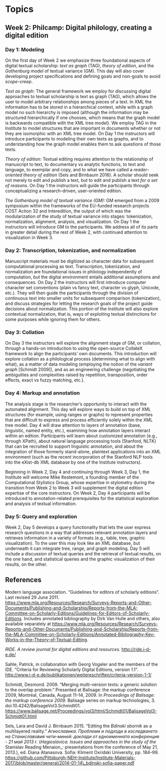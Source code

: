 # Topics

## Week 2: Philcamp: Digital philology, creating a digital edition

### Day 1: Modeling 

On the first day of Week 2 we emphasize three foundational aspects of digital textual scholarship: _text as graph_ (TAG), _theory of edition_, and the _Gothenburg model_ of textual variance (GM). This day will also cover developing project specifications and defining goals and non-goals to avoid _scope-creep_.

_Text as graph:_ The general framework we employ for discussing digital approaches to textual scholarship is text as graph (TAG), which allows the user to model arbitrary relationships among pieces of a text. In XML the information has to be stored in a hierarchical context, while with a graph model no such hierarchy is imposed (although the information may be structured hierarchically if one chooses, which means that the graph model is backwards compatible with the XML tree model). We employ TAG in the Institute to model structures that are important in documents whether or not they are isomorphic with an XML tree model. On Day 1 the instructors will introduce participants to modeling their own texts as graphs, and to understanding how the graph model enables them to ask questions of those texts.

_Theory of edition:_ Textual editing requires attention to the relationship of manuscript to text, to documentary vs analytic functions, to text and language, to exemplar and copy, and to what we have called a _reader-oriented theory of edition_ (Sels and Birnbaum 2016). A scholar should seek not merely to edit and publish a text, but to edit and publish a text _for a set of reasons_. On Day 1 the instructors will guide the participants through conceptualizing a research-driven, user-oriented edition.

_The Gothenburg model of textual variance (GM):_ GM emerged from a 2009 symposium within the frameworks of the EU-funded research projects COST Action 32 and Interedition, the output of which was the modularization of the study of textual variance into stages: tokenization, normalization, alignment, analysis, and visualization. On Day 1 the instructors will introduce GM to the participants. We address all of its parts in greater detail during the rest of Week 2, with continued attention to visualization in Week 3.

### Day 2: Transcription, tokenization, and normalization

Manuscript materials must be digitized as character data for subsequent computational processing as text. Transcription, tokenization, and normalization are foundational issues in philology independently of computation, but the digital environment entails additional assumptions and consequences. On Day 2 the instructors will first introduce computer character set conventions (plain vs fancy text, character vs glyph, Unicode, etc.). They will then guide the participants through the division of continuous text into smaller units for subsequent comparison (tokenization), and discuss strategies for letting the research goals of the project guide decisions about normalization. This portion of the Institute will also explore contextual normalization, that is, ways of exploiting textual distinctions for some purposes while ignoring them for others.

### Day 3: Collation

On Day 3 the instructors will explore the alignment stage of GM, or collation, through a hands-on introduction to using the open-source CollateX framework to align the participants’ own documents. This introduction will explore collation as a philological process (determining what to align with what), as a matter of data modeling (employing the notion of the _variant graph_ [Schmidt 2009]), and as an engineering challenge (negotiating the ambiguities and complexities raised by repetition, transposition, order effects, exact vs fuzzy matching, etc.).

### Day 4: Markup and annotation

The analysis stage is the researcher’s opportunity to interact with the automated alignment. This day will explore ways to build on top of XML structures (for example, using ranges or graphs) to represent properties that are difficult to express and process efficiently solely within the XML tree model. Day 4 will draw attention to layers of annotation (base, linguistic, named entity, etc.), examining how annotation layers interact within an edition. Participants will learn about customized annotation (e.g., through XPath), about natural language processing tools (Stanford, NLTK) that can be recruited to support linguistic annotation, and about the integration of those formerly stand-alone, plaintext applications into an XML environment (such as the recent incorporation of the Stanford NLP tools into the eXist-db XML database by one of the Institute instructors).

Beginning in Week 2, Day 4 and continuing through Week 3, Day 1, the Institute will welcome Mike Kestemont, a founding member of the Computational Stylistics Group, whose expertise in stylometry during the transition from Week 2 to Week 3 will supplement the digital edition expertise of the core instructors. On Week 2, Day 4 participants will be introduced to annotation-related prerequisites for the statistical exploration and analysis of textual information.

### Day 5: Query and exploration

Week 2, Day 5 develops a query functionality that lets the user express research questions in a way that addresses relevant annotation layers and retrieves information in a variety of formats (e.g., table, tree, graphic visualization). To the user this may look like an XML database, but underneath it can integrate tree, range, and graph modeling. Day 5 will include a discussion of textual queries and the retrieval of textual results, on the one hand, and statistical queries and the graphic visualization of their results, on the other.

## References

Modern language association. “Guidelines for editors of scholarly editions”. Last revised 29 June 2011.
<https://www.mla.org/Resources/Research/Surveys-Reports-and-Other-Documents/Publishing-and-Scholarship/Reports-from-the-MLA-Committee-on-Scholarly-Editions/Guidelines-for-Editors-of-Scholarly-Editions>.
Includes annotated bibliography by Dirk Van Hulle and others, also available separately at
<https://www.mla.org/Resources/Research/Surveys-Reports-and-Other-Documents/Publishing-and-Scholarship/Reports-from-the-MLA-Committee-on-Scholarly-Editions/Annotated-Bibliography-Key-Works-in-the-Theory-of-Textual-Editing>.

_RIDE. A review journal for digital editions and resources._ <http://ride.i-d-e.de/>

Sahle, Patrick, in collaboration with Georg Vogeler and the members of the IDE. 
“Criteria for Reviewing Scholarly Digital Editions, version 1.1”. 
<http://www.i-d-e.de/publikationen/weitereschriften/criteria-version-1-1/>

Schmidt, Desmond. 2009. “Merging multi-version texts: a generic solution to the overlap problem.” Presented at Balisage: the markup conference 2009, Montréal, Canada, August 11–14, 2009. In _Proceedings of Balisage: the markup conference 2009._ Balisage series on markup technologies, 3. doi:10.4242/BalisageVol3.Schmidt01. <https://www.balisage.net/Proceedings/vol3/html/Schmidt01/BalisageVol3-Schmidt01.html>

Sels, Lara and David J. Birnbaum 2015. “Editing the _Bdinski sbornik_ as a multilayered reality.” _Агиославика. Проблеми и подходи в изследването на Станиславовия чети-миней: доклади от едноименната конференция - 21 май 2013 г._ (_Hagioslavica. Issues and approaches in the study of the_ Stanislav Reading Menaion_: presentations from the conference of May 21, 2013.), ed. Diana Atanasova. Sofia: Kliment Oxridski University, pp. 184–99. <https://github.com/Pittsburgh-NEH-Institute/Institute-Materials-2017/blob/master/general/2014-01-14\_bdinski-sofia-paper.pdf>
